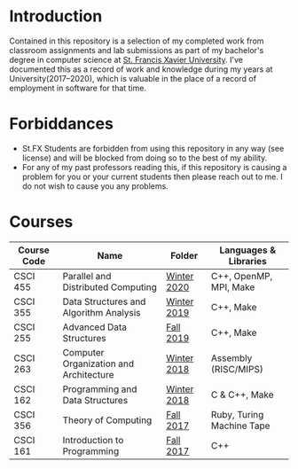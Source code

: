 # Introduction
Contained in this repository is a selection of my completed work from classroom
assignments and lab submissions as part of my bachelor's degree in computer
science at [St. Francis Xavier University](https://www.stfx.ca). I've documented
this as a record of work and knowledge during my years at University(2017–2020),
which is valuable in the place of a record of employment in software for that
time.


# Forbiddances
- St.FX Students are forbidden from using this repository in any way (see
  license) and will be blocked from doing so to the best of my ability.
- For any of my past professors reading this, if this repository is causing a
  problem for you or your current students then please reach out to me.
  I do not wish to cause you any problems.


# Courses
| Course Code | Name | Folder | Languages & Libraries |
| ----------- | ---- | ------ | --------------------- |
| CSCI 455 | Parallel and Distributed Computing     | [Winter 2020](2020-01%20-%20Winter/CSCI455/)           | C++, OpenMP, MPI, Make
| CSCI 355 | Data Structures and Algorithm Analysis | [Winter 2019](2019-01%20-%20Winter/CSCI%20355/")       | C++, Make
| CSCI 255 | Advanced Data Structures               | [Fall 2019]("2019-09%20-%20Fall/CSCI%20255-Fall2019/") | C++, Make
| CSCI 263 | Computer Organization and Architecture | [Winter 2018]("2018-01%20-%20Winter/CSCI%20263/")      | Assembly (RISC/MIPS)
| CSCI 162 | Programming and Data Structures        | [Winter 2018]("2018-01%20-%20Winter/CSCI%20162/")      | C & C++, Make
| CSCI 356 | Theory of Computing                    | [Fall 2017]("2017-09%20-%20Fall/CSCI%20356/")          | Ruby, Turing Machine Tape
| CSCI 161 | Introduction to Programming            | [Fall 2017]("2017-09%20-%20Fall/CSCI%20161/")          | C++

